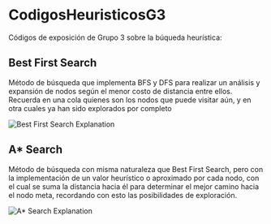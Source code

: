 # CodigosHeuristicosG3
Códigos de exposición de Grupo 3 sobre la búqueda heurística:

## Best First Search
Método de búsqueda que implementa BFS y DFS para realizar un análisis y expansión de nodos según el menor costo de distancia entre ellos. Recuerda en una cola quienes son los nodos que puede visitar aún, y en otra cuales ya han sido explorados por completo

![Best First Search Explanation](https://iq.opengenus.org/content/images/2021/10/image-33-1.jpg)


## A* Search
Método de búsqueda con misma naturaleza que Best First Search, pero con la implementación de un valor heurístico o aproximado por cada nodo, con el cual se suma la distancia hacia él para determinar el mejor camino hacia el nodo meta, recordando con esto las posibilidades de exploración.

![A* Search Explanation](https://i.stack.imgur.com/znIPt.jpg)
